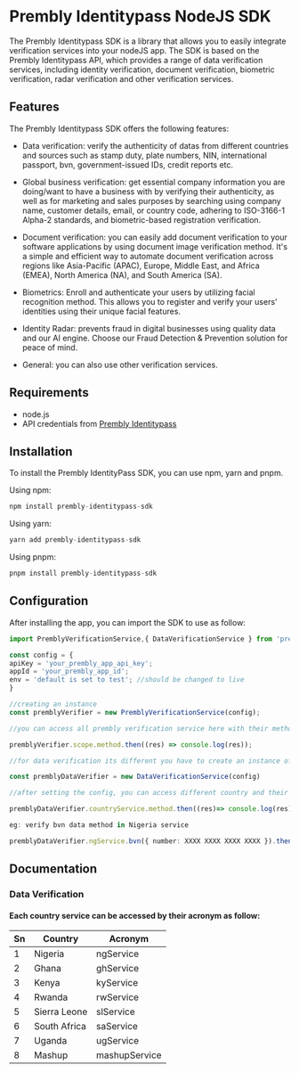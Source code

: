 # Prembly Identitypass NodeJS SDK

The Prembly Identitypass SDK is a library that allows you to easily integrate verification services into your nodeJS app. The SDK is based on the Prembly Identitypass API, which provides a range of data verification services, including identity verification, document verification, biometric verification, radar verification and other verification services.

## Features

The Prembly Identitypass SDK offers the following features:

- Data verification: verify the authenticity of datas from different countries and sources such as stamp duty, plate numbers, NIN, international passport, bvn, government-issued IDs, credit reports etc.

- Global business verification: get essential company information you are doing/want to have a business with by verifying their authenticity, as well as for marketing and sales purposes by searching using company name, customer details, email, or country code, adhering to ISO-3166-1 Alpha-2 standards, and biometric-based registration verification.

- Document verification: you can easily add document verification to your software applications by using document image verification method. It's a simple and efficient way to automate document verification across regions like Asia-Pacific (APAC), Europe, Middle East, and Africa (EMEA), North America (NA), and South America (SA).

- Biometrics: Enroll and authenticate your users by utilizing facial recognition method. This allows you to register and verify your users' identities using their unique facial features.

- Identity Radar: prevents fraud in digital businesses using quality data and our AI engine. Choose our Fraud Detection & Prevention solution for peace of mind.

- General: you can also use other verification services.

## Requirements

- node.js
- API credentials from <a href="https://docs.prembly.com/docs/getting-the-live-api-keys" target="_blank">Prembly Identitypass</a>

## Installation

To install the Prembly IdentityPass SDK, you can use npm, yarn and pnpm.

Using npm:

```ts
npm install prembly-identitypass-sdk
```

Using yarn:

```ts
yarn add prembly-identitypass-sdk
```

Using pnpm:

```ts
pnpm install prembly-identitypass-sdk
```

## Configuration

After installing the app, you can import the SDK to use as follow:

```ts
import PremblyVerificationService,{ DataVerificationService } from 'prembly-identitypass-sdk';

const config = {
apiKey = 'your_prembly_app_api_key';
appId = 'your_prembly_app_id';
env = 'default is set to test'; //should be changed to live
}

//creating an instance
const premblyVerifier = new PremblyVerificationService(config);

//you can access all prembly verification service here with their method aside data-verification which has its own instance.

premblyVerifier.scope.method.then((res) => console.log(res));

//for data verification its different you have to create an instance of its own as follow:

const premblyDataVerifier = new DataVerificationService(config)

//after setting the config, you can access different country and their data verification service as shown:

premblyDataVerifier.countryService.method.then((res)=> console.log(res))

eg: verify bvn data method in Nigeria service

premblyDataVerifier.ngService.bvn({ number: XXXX XXXX XXXX XXXX }).then((res) => console.log(res))

```

## Documentation

### Data Verification

#### Each country service can be accessed by their acronym as follow:

| Sn  | Country      | Acronym       |
| --- | ------------ | ------------- |
| 1   | Nigeria      | ngService     |
| 2   | Ghana        | ghService     |
| 3   | Kenya        | kyService     |
| 4   | Rwanda       | rwService     |
| 5   | Sierra Leone | slService     |
| 6   | South Africa | saService     |
| 7   | Uganda       | ugService     |
| 8   | Mashup       | mashupService |

